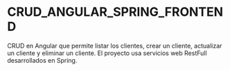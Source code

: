 # CRUD_ANGULAR_SPRING_FRONTEND
CRUD en Angular que permite listar los clientes, crear un cliente, actualizar un cliente y eliminar un cliente. El proyecto usa servicios web RestFull desarrollados en Spring.
